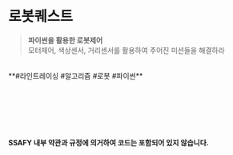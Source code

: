 # 로봇퀘스트
> **파이썬을 활용한 로봇제어**   
모터제어, 색상센서, 거리센서를 활용하여 주어진 미션들을 해결하라   
<br />
**#라인트레이싱 #알고리즘 #로봇 #파이썬**


<br /><br /><br /><br /><br />

**SSAFY 내부 약관과 규정에 의거하여 코드는 포함되어 있지 않습니다.**